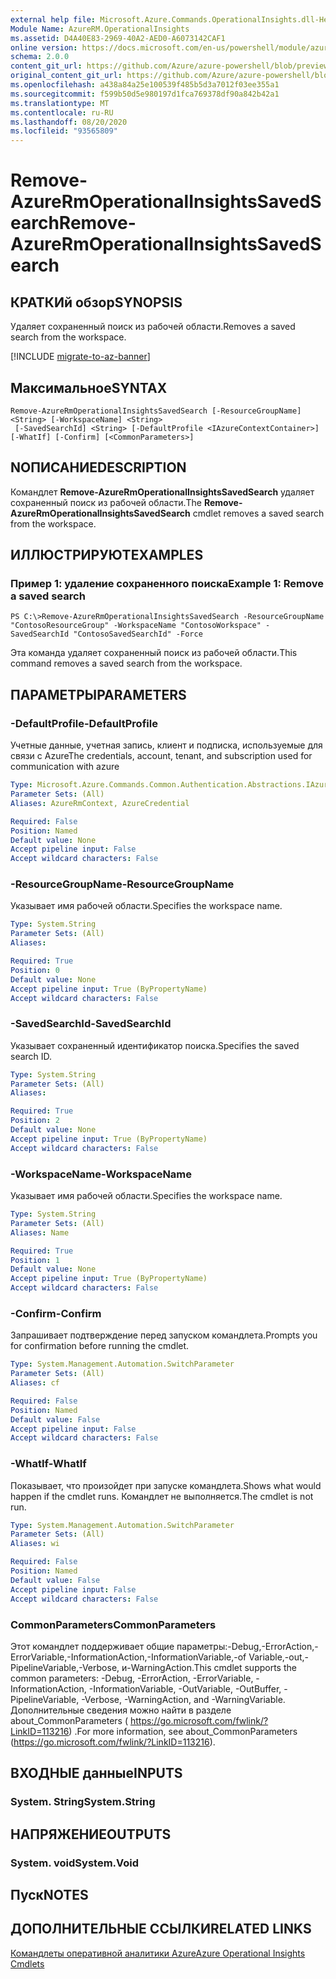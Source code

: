 ```yaml
---
external help file: Microsoft.Azure.Commands.OperationalInsights.dll-Help.xml
Module Name: AzureRM.OperationalInsights
ms.assetid: D4A40E83-2969-40A2-AED0-A6073142CAF1
online version: https://docs.microsoft.com/en-us/powershell/module/azurerm.operationalinsights/remove-azurermoperationalinsightssavedsearch
schema: 2.0.0
content_git_url: https://github.com/Azure/azure-powershell/blob/preview/src/ResourceManager/OperationalInsights/Commands.OperationalInsights/help/Remove-AzureRmOperationalInsightsSavedSearch.md
original_content_git_url: https://github.com/Azure/azure-powershell/blob/preview/src/ResourceManager/OperationalInsights/Commands.OperationalInsights/help/Remove-AzureRmOperationalInsightsSavedSearch.md
ms.openlocfilehash: a438a84a25e100539f485b5d3a7012f03ee355a1
ms.sourcegitcommit: f599b50d5e980197d1fca769378df90a842b42a1
ms.translationtype: MT
ms.contentlocale: ru-RU
ms.lasthandoff: 08/20/2020
ms.locfileid: "93565809"
---
```

# <span data-ttu-id="3bcb4-101">Remove-AzureRmOperationalInsightsSavedSearch</span><span class="sxs-lookup"><span data-stu-id="3bcb4-101">Remove-AzureRmOperationalInsightsSavedSearch</span></span>

## <span data-ttu-id="3bcb4-102">КРАТКИй обзор</span><span class="sxs-lookup"><span data-stu-id="3bcb4-102">SYNOPSIS</span></span>
<span data-ttu-id="3bcb4-103">Удаляет сохраненный поиск из рабочей области.</span><span class="sxs-lookup"><span data-stu-id="3bcb4-103">Removes a saved search from the workspace.</span></span>

[!INCLUDE [migrate-to-az-banner](../../includes/migrate-to-az-banner.md)]

## <span data-ttu-id="3bcb4-104">Максимальное</span><span class="sxs-lookup"><span data-stu-id="3bcb4-104">SYNTAX</span></span>

```
Remove-AzureRmOperationalInsightsSavedSearch [-ResourceGroupName] <String> [-WorkspaceName] <String>
 [-SavedSearchId] <String> [-DefaultProfile <IAzureContextContainer>] [-WhatIf] [-Confirm] [<CommonParameters>]
```

## <span data-ttu-id="3bcb4-105">NОПИСАНИЕ</span><span class="sxs-lookup"><span data-stu-id="3bcb4-105">DESCRIPTION</span></span>
<span data-ttu-id="3bcb4-106">Командлет **Remove-AzureRmOperationalInsightsSavedSearch** удаляет сохраненный поиск из рабочей области.</span><span class="sxs-lookup"><span data-stu-id="3bcb4-106">The **Remove-AzureRmOperationalInsightsSavedSearch** cmdlet removes a saved search from the workspace.</span></span>

## <span data-ttu-id="3bcb4-107">ИЛЛЮСТРИРУЮТ</span><span class="sxs-lookup"><span data-stu-id="3bcb4-107">EXAMPLES</span></span>

### <span data-ttu-id="3bcb4-108">Пример 1: удаление сохраненного поиска</span><span class="sxs-lookup"><span data-stu-id="3bcb4-108">Example 1: Remove a saved search</span></span>
```
PS C:\>Remove-AzureRmOperationalInsightsSavedSearch -ResourceGroupName "ContosoResourceGroup" -WorkspaceName "ContosoWorkspace" -SavedSearchId "ContosoSavedSearchId" -Force
```

<span data-ttu-id="3bcb4-109">Эта команда удаляет сохраненный поиск из рабочей области.</span><span class="sxs-lookup"><span data-stu-id="3bcb4-109">This command removes a saved search from the workspace.</span></span>

## <span data-ttu-id="3bcb4-110">ПАРАМЕТРЫ</span><span class="sxs-lookup"><span data-stu-id="3bcb4-110">PARAMETERS</span></span>

### <span data-ttu-id="3bcb4-111">-DefaultProfile</span><span class="sxs-lookup"><span data-stu-id="3bcb4-111">-DefaultProfile</span></span>
<span data-ttu-id="3bcb4-112">Учетные данные, учетная запись, клиент и подписка, используемые для связи с Azure</span><span class="sxs-lookup"><span data-stu-id="3bcb4-112">The credentials, account, tenant, and subscription used for communication with azure</span></span>

```yaml
Type: Microsoft.Azure.Commands.Common.Authentication.Abstractions.IAzureContextContainer
Parameter Sets: (All)
Aliases: AzureRmContext, AzureCredential

Required: False
Position: Named
Default value: None
Accept pipeline input: False
Accept wildcard characters: False
```

### <span data-ttu-id="3bcb4-113">-ResourceGroupName</span><span class="sxs-lookup"><span data-stu-id="3bcb4-113">-ResourceGroupName</span></span>
<span data-ttu-id="3bcb4-114">Указывает имя рабочей области.</span><span class="sxs-lookup"><span data-stu-id="3bcb4-114">Specifies the workspace name.</span></span>

```yaml
Type: System.String
Parameter Sets: (All)
Aliases:

Required: True
Position: 0
Default value: None
Accept pipeline input: True (ByPropertyName)
Accept wildcard characters: False
```

### <span data-ttu-id="3bcb4-115">-SavedSearchId</span><span class="sxs-lookup"><span data-stu-id="3bcb4-115">-SavedSearchId</span></span>
<span data-ttu-id="3bcb4-116">Указывает сохраненный идентификатор поиска.</span><span class="sxs-lookup"><span data-stu-id="3bcb4-116">Specifies the saved search ID.</span></span>

```yaml
Type: System.String
Parameter Sets: (All)
Aliases:

Required: True
Position: 2
Default value: None
Accept pipeline input: True (ByPropertyName)
Accept wildcard characters: False
```

### <span data-ttu-id="3bcb4-117">-WorkspaceName</span><span class="sxs-lookup"><span data-stu-id="3bcb4-117">-WorkspaceName</span></span>
<span data-ttu-id="3bcb4-118">Указывает имя рабочей области.</span><span class="sxs-lookup"><span data-stu-id="3bcb4-118">Specifies the workspace name.</span></span>

```yaml
Type: System.String
Parameter Sets: (All)
Aliases: Name

Required: True
Position: 1
Default value: None
Accept pipeline input: True (ByPropertyName)
Accept wildcard characters: False
```

### <span data-ttu-id="3bcb4-119">-Confirm</span><span class="sxs-lookup"><span data-stu-id="3bcb4-119">-Confirm</span></span>
<span data-ttu-id="3bcb4-120">Запрашивает подтверждение перед запуском командлета.</span><span class="sxs-lookup"><span data-stu-id="3bcb4-120">Prompts you for confirmation before running the cmdlet.</span></span>

```yaml
Type: System.Management.Automation.SwitchParameter
Parameter Sets: (All)
Aliases: cf

Required: False
Position: Named
Default value: False
Accept pipeline input: False
Accept wildcard characters: False
```

### <span data-ttu-id="3bcb4-121">-WhatIf</span><span class="sxs-lookup"><span data-stu-id="3bcb4-121">-WhatIf</span></span>
<span data-ttu-id="3bcb4-122">Показывает, что произойдет при запуске командлета.</span><span class="sxs-lookup"><span data-stu-id="3bcb4-122">Shows what would happen if the cmdlet runs.</span></span>
<span data-ttu-id="3bcb4-123">Командлет не выполняется.</span><span class="sxs-lookup"><span data-stu-id="3bcb4-123">The cmdlet is not run.</span></span>

```yaml
Type: System.Management.Automation.SwitchParameter
Parameter Sets: (All)
Aliases: wi

Required: False
Position: Named
Default value: False
Accept pipeline input: False
Accept wildcard characters: False
```

### <span data-ttu-id="3bcb4-124">CommonParameters</span><span class="sxs-lookup"><span data-stu-id="3bcb4-124">CommonParameters</span></span>
<span data-ttu-id="3bcb4-125">Этот командлет поддерживает общие параметры:-Debug,-ErrorAction,-ErrorVariable,-InformationAction,-InformationVariable,-of Variable,-out,-PipelineVariable,-Verbose, и-WarningAction.</span><span class="sxs-lookup"><span data-stu-id="3bcb4-125">This cmdlet supports the common parameters: -Debug, -ErrorAction, -ErrorVariable, -InformationAction, -InformationVariable, -OutVariable, -OutBuffer, -PipelineVariable, -Verbose, -WarningAction, and -WarningVariable.</span></span> <span data-ttu-id="3bcb4-126">Дополнительные сведения можно найти в разделе about_CommonParameters ( https://go.microsoft.com/fwlink/?LinkID=113216) .</span><span class="sxs-lookup"><span data-stu-id="3bcb4-126">For more information, see about_CommonParameters (https://go.microsoft.com/fwlink/?LinkID=113216).</span></span>

## <span data-ttu-id="3bcb4-127">ВХОДНЫЕ данные</span><span class="sxs-lookup"><span data-stu-id="3bcb4-127">INPUTS</span></span>

### <span data-ttu-id="3bcb4-128">System. String</span><span class="sxs-lookup"><span data-stu-id="3bcb4-128">System.String</span></span>

## <span data-ttu-id="3bcb4-129">НАПРЯЖЕНИЕ</span><span class="sxs-lookup"><span data-stu-id="3bcb4-129">OUTPUTS</span></span>

### <span data-ttu-id="3bcb4-130">System. void</span><span class="sxs-lookup"><span data-stu-id="3bcb4-130">System.Void</span></span>

## <span data-ttu-id="3bcb4-131">Пуск</span><span class="sxs-lookup"><span data-stu-id="3bcb4-131">NOTES</span></span>

## <span data-ttu-id="3bcb4-132">ДОПОЛНИТЕЛЬНЫЕ ССЫЛКИ</span><span class="sxs-lookup"><span data-stu-id="3bcb4-132">RELATED LINKS</span></span>

[<span data-ttu-id="3bcb4-133">Командлеты оперативной аналитики Azure</span><span class="sxs-lookup"><span data-stu-id="3bcb4-133">Azure Operational Insights Cmdlets</span></span>](./AzureRM.OperationalInsights.md)



